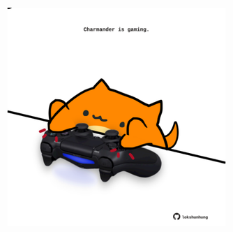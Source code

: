 <!-- built at 05/02/2021, 20:01:31 UTC -->
<p align="center">
  <img width="500" height="500" src="./ReadmeImage.svg">
</p>
